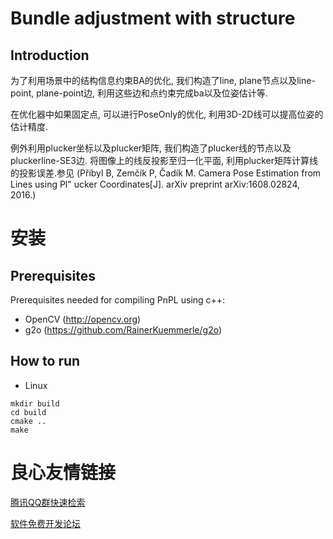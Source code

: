 # Bundle adjustment with structure

## Introduction
为了利用场景中的结构信息约束BA的优化, 我们构造了line, plane节点以及line-point, plane-point边, 利用这些边和点约束完成ba以及位姿估计等.

在优化器中如果固定点, 可以进行PoseOnly的优化, 利用3D-2D线可以提高位姿的估计精度. 

例外利用plucker坐标以及plucker矩阵, 我们构造了plucker线的节点以及pluckerline-SE3边. 将图像上的线反投影至归一化平面, 利用plucker矩阵计算线的投影误差.参见 (Přibyl B, Zemčík P, Čadík M. Camera Pose Estimation from Lines using Pl\" ucker Coordinates[J]. arXiv preprint arXiv:1608.02824, 2016.)
 
# 安装
## Prerequisites
Prerequisites needed for compiling PnPL using c++:
- OpenCV (http://opencv.org)
- g2o (https://github.com/RainerKuemmerle/g2o)


## How to run
- Linux
```
mkdir build
cd build
cmake ..
make
```




 # 良心友情链接

[腾讯QQ群快速检索](http://u.720life.cn/s/8cf73f7c)

[软件免费开发论坛](http://u.720life.cn/s/bbb01dc0)